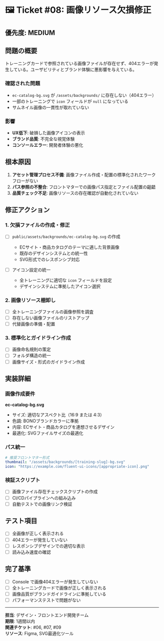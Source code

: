 # 🖼️ Ticket #08: 画像リソース欠損修正

## 優先度: **MEDIUM**

## 問題の概要

トレーニングカードで参照されている画像ファイルが存在せず、404エラーが発生している。ユーザビリティとブランド体験に悪影響を与えている。

### 確認された問題

- `ec-catalog-bg.svg` が `/assets/backgrounds/` に存在しない（404エラー）
- 一部のトレーニングで `icon` フィールドが `null` になっている
- サムネイル画像の一貫性が取れていない

### 影響

- **UX低下**: 破損した画像アイコンの表示
- **ブランド品質**: 不完全な視覚体験
- **コンソールエラー**: 開発者体験の悪化

## 根本原因

1. **アセット管理プロセス不備**: 画像ファイル作成・配置の標準化されたワークフローがない
2. **パス参照の不整合**: フロントマターでの画像パス指定とファイル配置の齟齬
3. **品質チェック不足**: 画像リソースの存在確認が自動化されていない

## 修正アクション

### 1. 欠損ファイルの作成・修正

- [ ] `public/assets/backgrounds/ec-catalog-bg.svg` の作成
  - ECサイト・商品カタログのテーマに適した背景画像
  - 既存のデザインシステムとの統一性
  - SVG形式でのレスポンシブ対応

- [ ] アイコン設定の統一
  - 全トレーニングに適切な `icon` フィールドを設定
  - デザインシステムに準拠したアイコン選択

### 2. 画像リソース棚卸し

- [ ] 全トレーニングファイルの画像参照を調査
- [ ] 存在しない画像ファイルのリストアップ
- [ ] 代替画像の準備・配置

### 3. 標準化とガイドライン作成

- [ ] 画像命名規則の策定
- [ ] フォルダ構造の統一
- [ ] 画像サイズ・形式のガイドライン作成

## 実装詳細

### 画像作成要件

**ec-catalog-bg.svg**
- サイズ: 適切なアスペクト比（16:9 または 4:3）
- 色調: BONOブランドカラーに準拠
- 内容: ECサイト・商品カタログを連想させるデザイン
- 最適化: SVGファイルサイズの最適化

### パス統一

```yaml
# 推奨フロントマター形式
thumbnail: "/assets/backgrounds/[training-slug]-bg.svg"
icon: "https://example.com/fluent-ui-icons/[appropriate-icon].png"
```

### 検証スクリプト

- [ ] 画像ファイル存在チェックスクリプトの作成
- [ ] CI/CDパイプラインへの組み込み
- [ ] 自動テストでの画像リンク検証

## テスト項目

- [ ] 全画像が正しく表示される
- [ ] 404エラーが発生していない
- [ ] レスポンシブデザインでの適切な表示
- [ ] 読み込み速度の確認

## 完了基準

- [ ] Console で画像404エラーが発生していない
- [ ] 全トレーニングカードで画像が正しく表示される
- [ ] 画像品質がブランドガイドラインに準拠している
- [ ] パフォーマンステストで問題がない

---

**担当**: デザイン・フロントエンド開発チーム  
**期限**: 1週間以内  
**関連チケット**: #06, #07, #09  
**リソース**: Figma, SVG最適化ツール